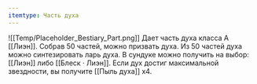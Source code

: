 ```yaml
---
itemtype: Часть духа
---
```

![[Temp/Placeholder_Bestiary_Part.png]]
Дает часть духа класса А [[Лиэн]]. Собрав 50 частей, можно призвать духа. Из 50 частей духа можно синтезировать ларь духа. В сундуке можно получить на выбор: [[Лиэн]] либо [[Блеск · Лиэн]]. Если дух достиг максимальной звездности, вы получите [[Пыль духа]] х4.
